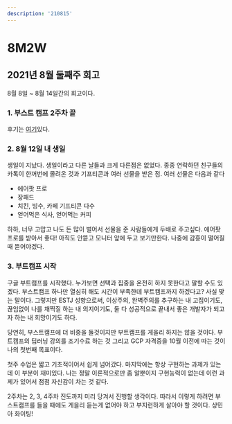 ```yaml
---
description: '210815'
---
```


# 8M2W

## 2021년 8월 둘째주 회고

8월 8일 ~ 8월 14일간의 회고이다.

### 1. 부스트 캠프 2주차 끝

후기는 [여기](../../til_ml/boostcamp-2st/u-stage-2/2w-retrospective.md)있다.



### 2. 8월 12일 내 생일

생일이 지났다. 생일이라고 다른 날들과 크게 다른점은 없었다. 종종 연락하던 친구들의 카톡이 한꺼번에 몰려온 것과 기프티콘과 여러 선물을 받은 점. 여러 선물은 다음과 같다

* 에어팟 프로
* 장패드
* 치킨, 빙수, 카페 기프티콘 다수
* 얻어먹은 식사, 얻어먹는 커피

하하, 너무 고맙고 나도 돈 많이 벌어서 선물을 준 사람들에게 두배로 주고싶다. 에어팟 프로를 받아서 좋다! 아직도 안뜯고 모니터 앞에 두고 보기만한다. 나중에 감흥이 떨어질 때 뜯어야겠다.



### 3. 부트캠프 시작

구글 부트캠프를 시작했다. 누가보면 선택과 집중을 온전히 하지 못한다고 말할 수도 있겠다. 부스트캠프 하나만 열심히 해도 시간이 부족한데 부트캠프까지 하겠다고? 사실 맞는 말이다. 그렇지만 ESTJ 성향으로써, 이상주의, 완벽주의를 추구하는 내 고집이기도, 끊임없이 나를 채찍질 하는 내 의지이기도, 둘 다 성공적으로 끝내서 좋은 개발자가 되고자 하는 내 희망이기도 하다.

당연히, 부스트캠프에 더 비중을 둘것이지만 부트캠프를 게을리 하지는 않을 것이다. 부트캠프의 딥러닝 강의를 조기수료 하는 것 그리고 GCP 자격증을 10월 이전에 따는 것이 나의 첫번째 목표이다.

첫주 수업은 짧고 기초적이어서 쉽게 넘어갔다. 마지막에는 항상 구현하는 과제가 있는데 이 부분이 재미있다. 나는 정말 이론적으로만 좀 알뿐이지 구현능력이 없는데 이런 과제가 있어서 점점 자신감이 차는 것 같다.

2주차는 2, 3, 4주차 진도까지 미리 당겨서 진행할 생각이다. 따라서 이렇게 하려면 부스트캠프를 들을 때에도 게을리 듣는게 없어야 하고 부지런하게 살아야 할 것이다. 상민아 화이팅!





